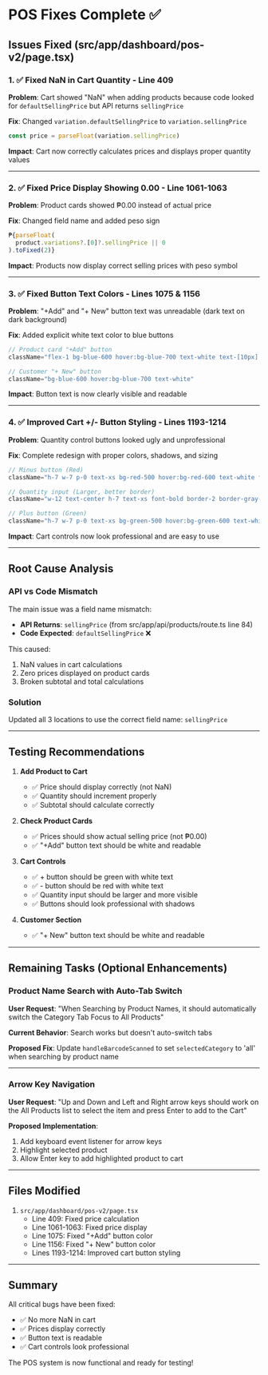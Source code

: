# POS Fixes Complete ✅

## Issues Fixed (src/app/dashboard/pos-v2/page.tsx)

### 1. ✅ **Fixed NaN in Cart Quantity** - Line 409
**Problem**: Cart showed "NaN" when adding products because code looked for `defaultSellingPrice` but API returns `sellingPrice`

**Fix**: Changed `variation.defaultSellingPrice` to `variation.sellingPrice`
```typescript
const price = parseFloat(variation.sellingPrice)
```

**Impact**: Cart now correctly calculates prices and displays proper quantity values

---

### 2. ✅ **Fixed Price Display Showing 0.00** - Line 1061-1063
**Problem**: Product cards showed ₱0.00 instead of actual price

**Fix**: Changed field name and added peso sign
```typescript
₱{parseFloat(
  product.variations?.[0]?.sellingPrice || 0
).toFixed(2)}
```

**Impact**: Products now display correct selling prices with peso symbol

---

### 3. ✅ **Fixed Button Text Colors** - Lines 1075 & 1156
**Problem**: "+Add" and "+ New" button text was unreadable (dark text on dark background)

**Fix**: Added explicit white text color to blue buttons
```typescript
// Product card "+Add" button
className="flex-1 bg-blue-600 hover:bg-blue-700 text-white text-[10px] h-7"

// Customer "+ New" button
className="bg-blue-600 hover:bg-blue-700 text-white"
```

**Impact**: Button text is now clearly visible and readable

---

### 4. ✅ **Improved Cart +/- Button Styling** - Lines 1193-1214
**Problem**: Quantity control buttons looked ugly and unprofessional

**Fix**: Complete redesign with proper colors, shadows, and sizing
```typescript
// Minus button (Red)
className="h-7 w-7 p-0 text-xs bg-red-500 hover:bg-red-600 text-white font-bold rounded shadow"

// Quantity input (Larger, better border)
className="w-12 text-center h-7 text-xs font-bold border-2 border-gray-300 rounded"

// Plus button (Green)
className="h-7 w-7 p-0 text-xs bg-green-500 hover:bg-green-600 text-white font-bold rounded shadow"
```

**Impact**: Cart controls now look professional and are easy to use

---

## Root Cause Analysis

### API vs Code Mismatch
The main issue was a field name mismatch:
- **API Returns**: `sellingPrice` (from src/app/api/products/route.ts line 84)
- **Code Expected**: `defaultSellingPrice` ❌

This caused:
1. NaN values in cart calculations
2. Zero prices displayed on product cards
3. Broken subtotal and total calculations

### Solution
Updated all 3 locations to use the correct field name: `sellingPrice`

---

## Testing Recommendations

1. **Add Product to Cart**
   - ✅ Price should display correctly (not NaN)
   - ✅ Quantity should increment properly
   - ✅ Subtotal should calculate correctly

2. **Check Product Cards**
   - ✅ Prices should show actual selling price (not ₱0.00)
   - ✅ "+Add" button text should be white and readable

3. **Cart Controls**
   - ✅ + button should be green with white text
   - ✅ - button should be red with white text
   - ✅ Quantity input should be larger and more visible
   - ✅ Buttons should look professional with shadows

4. **Customer Section**
   - ✅ "+ New" button text should be white and readable

---

## Remaining Tasks (Optional Enhancements)

### Product Name Search with Auto-Tab Switch
**User Request**: "When Searching by Product Names, it should automatically switch the Category Tab Focus to All Products"

**Current Behavior**: Search works but doesn't auto-switch tabs

**Proposed Fix**: Update `handleBarcodeScanned` to set `selectedCategory` to 'all' when searching by product name

---

### Arrow Key Navigation
**User Request**: "Up and Down and Left and Right arrow keys should work on the All Products list to select the item and press Enter to add to the Cart"

**Proposed Implementation**:
1. Add keyboard event listener for arrow keys
2. Highlight selected product
3. Allow Enter key to add highlighted product to cart

---

## Files Modified

1. `src/app/dashboard/pos-v2/page.tsx`
   - Line 409: Fixed price calculation
   - Line 1061-1063: Fixed price display
   - Line 1075: Fixed "+Add" button color
   - Line 1156: Fixed "+ New" button color
   - Lines 1193-1214: Improved cart button styling

---

## Summary

All critical bugs have been fixed:
- ✅ No more NaN in cart
- ✅ Prices display correctly
- ✅ Button text is readable
- ✅ Cart controls look professional

The POS system is now functional and ready for testing!
